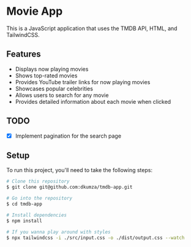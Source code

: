# Movie App

This is a JavaScript application that uses the TMDB API, HTML, and TailwindCSS.

## Features

- Displays now playing movies
- Shows top-rated movies
- Provides YouTube trailer links for now playing movies
- Showcases popular celebrities
- Allows users to search for any movie
- Provides detailed information about each movie when clicked

## TODO

- [x] Implement pagination for the search page

## Setup

To run this project, you'll need to take the following steps:

```bash
# Clone this repository
$ git clone git@github.com:dkumza/tmdb-app.git

# Go into the repository
$ cd tmdb-app

# Install dependencies
$ npm install

# If you wanna play around with styles
$ npx tailwindcss -i ./src/input.css -o ./dist/output.css --watch


